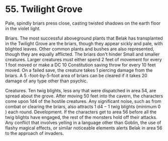 # 55. Twilight Grove

Pale, spindly briars press close, casting twisted shadows on the earth floor in the violet light.

Briars. The most successful aboveground plants that Belak has transplanted in the Twilight Grove are the briars, though they appear sickly and pale, with blighted leaves. Other common plants and bushes are also represented, though they are equally afflicted.
The briars don't hinder Small and smaller creatures. Larger creatures must either spend 2 feet of movement for every 1 foot moved or make a DC 10 Constitution saving throw for every 10 feet moved. On a failed save, the creature takes 1 piercing damage from the briars.
A 5 -foot-by-5-foot area of briars can be cleared if it takes 20 damage of any type other than psychic.

Creatures. Ten twig blights, less any that were dispatched in area 54, are spread about the grove. After moving 50 feet into the cavern, the characters come upon 1d4 of the hostile creatures. Any significant noise, such as from combat or clearing the briars, also attracts $1 \mathrm{~d} 4-1$ twig blights (minimum 0 ) each round.
Development. If the characters get to area 56 before all the twig blights have engaged, the rest of the monsters hold off their attacks. Any conflict that involves yelling in a language other than Goblin, the use of flashy magical effects, or similar noticeable elements alerts Belak in area 56 to the approach of invaders.